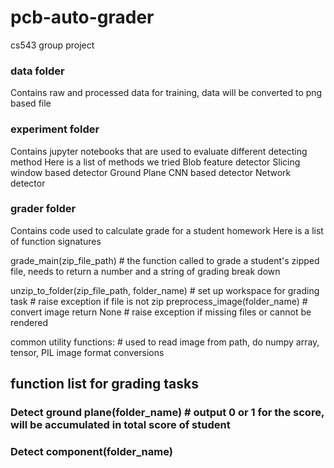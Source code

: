 # pcb-auto-grader
cs543 group project

### data folder
Contains raw and processed data for training, data will be converted to png based file

### experiment folder
Contains jupyter notebooks that are used to evaluate different detecting method
Here is a list of methods we tried
Blob feature detector
Slicing window based detector
Ground Plane CNN based detector
Network detector

### grader folder
Contains code used to calculate grade for a student homework
Here is a list of function signatures

grade_main(zip_file_path) # the function called to grade a student's zipped file, needs to return a number and a string of grading break down

unzip_to_folder(zip_file_path, folder_name) # set up workspace for grading task # raise exception if file is not zip
preprocess_image(folder_name) # convert image return None # raise exception if missing files or cannot be rendered

common utility functions: # used to read image from path, do numpy array, tensor, PIL image format conversions

## function list for grading tasks
### Detect ground plane(folder_name) # output 0 or 1 for the score, will be accumulated in total score of student
### Detect component(folder_name)
